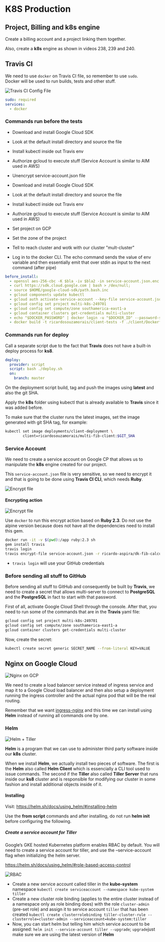 # K8S Production

## Project, Billing and k8s engine

Create a billing account and a project linking them together.

Also, create a **k8s** engine as shown in videos 238, 239 and 240.

## Travis CI

We need to use `docker` on Travis CI file, so remember to use `sudo`.<br/>
Docker will be used to run builds, tests and other stuff.

![Travis CI Config File](./images/k8s-travis-ci-01.png)

```yaml
sudo: required
services:
  - docker
```

### Commands run before the tests
*  Download and install Google Cloud SDK
*  Look at the default install directory and source the file
*  Install kubectl inside out Travis env
*  Authorize gcloud to execute stuff (Service Account is similar to AIM used in AWS)

*  Unencrypt service-account.json file
*  Download and install Google Cloud SDK
*  Look at the default install directory and source the file
*  Install kubectl inside out Travis env
*  Authorize gcloud to execute stuff (Service Account is similar to AIM used in AWS) 
*  Set project on GCP
*  Set the zone of the project
*  Tell to reach cluster and wotk with our cluster "mult-cluster"
*  Log in to the docker CLI. The echo command sends the value of env variable and then essentially emit that over stdin as input to the next command (after pipe)

```yaml
before_install:
  - openssl aes-256-cbc -K $bla -iv $bla2 -in service-account.json.enc -out service-account.json -d
  - curl https://sdk.cloud.google.com | bash > /dev/null;
  - source $HOME/google-cloud-sdk/path.bash.inc
  - gcloud components update kubectl
  - gcloud auth activate-service-account --key-file service-account.json
  - gcloud config set project multi-k8s-249701
  - gcloud config set compute/zone southamerica-east1-a
  - gcloud container clusters get-credentials multi-cluster
  - echo "$DOCKER_PASSWORD" | docker login -u "$DOCKER_ID" --password-stdi 
  - docker build -t ricardosouzamorais/client-tests -f ./client/Dockerfile.dev ./client
```

### Commands run for deploy

Call a separate script due to the fact that **Travis** does not have a built-in deploy process for **ks8**.

```yaml
deploy:
  provider: script 
  script: bash ./deploy.sh
  on:
    branch: master
```

On the deployment script build, tag and push the images using **latest** and also the git SHA.

Apply the **k8s** folder using kubectl that is already available to **Travis** since it was added before.

To make sure that the cluster runs the latest images, set the image generated with git SHA tag, for example:

```bash
kubectl set image deployments/client-deployment \
        client=ricardosouzamorais/multi-fib-client:$GIT_SHA
```

### Service Account

We need to create a service account on Google CP that allows us to manipulate the **k8s** engine created for our project.

This `service-account.json` file is very sensitive, so we need to encrypt it and that is going to be done using **Travis CI CLI**, which needs **Ruby**.

![Encrypt file](./images/k8s-travis-ci-02.png)

#### Encrypting action

![Encrypt file](./images/k8s-travis-ci-03.png)

Use `docker` to run this encrypt action based on **Ruby 2.3**. Do not use the alpine version because does not have all the dependencies need to install this gem.

```bash
docker run -it -v $(pwd):/app ruby:2.3 sh
gem install travis
travis login 
travis encrypt-file service-account.json -r ricardo-aspira/dk-fib-calculator-k8s
```

*  `travis login` will use your GitHub credentials

### Before sending all stuff to GitHub 

Before sending all stuff to GitHub and consequently be built by **Travis**, we need to create a secret that allows multi-server to connect to **PostgreSQL** and the **PostgreSQL** in fact to start with that password.

First of all, activate Google Cloud Shell through the console. After that, you need to run some of the commands that are in the **Travis** yaml file:

```bash
gcloud config set project multi-k8s-249701
gcloud config set compute/zone southamerica-east1-a
gcloud container clusters get-credentials multi-cluster
```

Now, create the secret:

```bash
kubectl create secret generic SECRET_NAME --from-literal KEY=VALUE
```

## Nginx on Google Cloud

![Nginx on GCP](./images/k8s-nginx-google-cloud.png)

We need to create a load balancer service instead of ingress service and map it to a Google Cloud load balancer and then also setup a deployment running the ingress controller and the actual nginx pod that will be the real routing.

Remember that we want [ingress-nginx](https://kubernetes.github.io/ingress-nginx/deploy/#using-helm) and this time we can install using **Helm** instead of running all commands one by one.

### Helm

![Helm + Tiller](./images/k8s-helm-tiller.png)

**Helm** is a program that we can use to administer third party software inside our **k8s** cluster.

When we install **Helm**, we actually install two pieces of software. The first is the **Helm** also called **Helm Client** which is essencially a CLI tool used to issue commands. The second if the **Tiller** also called **Tiller Server** that runs inside our **ks8** cluster and is responsible for modifying our cluster in some fashion and install additional objects inside of it.

#### Installing

Visit: https://helm.sh/docs/using_helm/#installing-helm

Use the **from script** commands and after installing, do not run **helm init** before configuring the following.

##### Create a service account for Tiller

Google’s GKE hosted Kubernetes platform enables RBAC by default. You will need to create a service account for tiller, and use the –service-account flag when initializing the helm server.

https://helm.sh/docs/using_helm/#role-based-access-control

![RBAC](./images/k8s-rbac.png)

*  Create a new service account called tiller in the **kube-system** namespace
   `kubectl create serviceaccount --namespace kube-system tiller`
*  Create a new cluster role binding (applies to the entire cluster instead of a namespace only as role binding does) with the role `cluster-admin` (pre-set role) and assign it to service account `tiller` that has been created
    `kubectl create clusterrolebinding tiller-cluster-rule --clusterrole=cluster-admin --serviceaccount=kube-system:tiller`
*  Now, you can start helm but telling him which service account to be assigned: `helm init --service-account tiller --upgrade`; `upgrade`just make sure we are using the latest version of **Helm**
